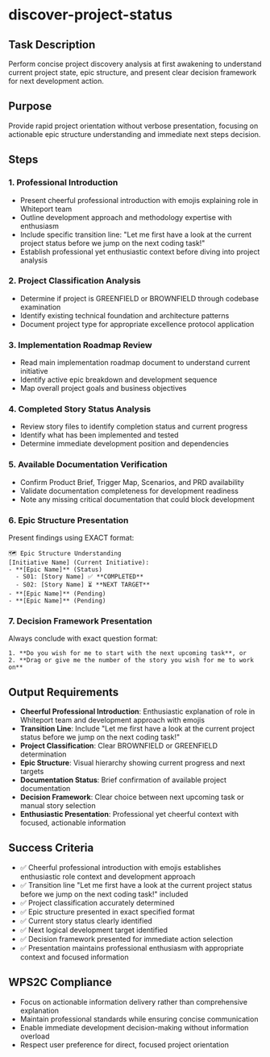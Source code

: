 # discover-project-status

## Task Description
Perform concise project discovery analysis at first awakening to understand current project state, epic structure, and present clear decision framework for next development action.

## Purpose
Provide rapid project orientation without verbose presentation, focusing on actionable epic structure understanding and immediate next steps decision.

## Steps

### 1. Professional Introduction
- Present cheerful professional introduction with emojis explaining role in Whiteport team
- Outline development approach and methodology expertise with enthusiasm
- Include specific transition line: "Let me first have a look at the current project status before we jump on the next coding task!"
- Establish professional yet enthusiastic context before diving into project analysis

### 2. Project Classification Analysis
- Determine if project is GREENFIELD or BROWNFIELD through codebase examination
- Identify existing technical foundation and architecture patterns
- Document project type for appropriate excellence protocol application

### 3. Implementation Roadmap Review
- Read main implementation roadmap document to understand current initiative
- Identify active epic breakdown and development sequence
- Map overall project goals and business objectives

### 4. Completed Story Status Analysis
- Review story files to identify completion status and current progress
- Identify what has been implemented and tested
- Determine immediate development position and dependencies

### 5. Available Documentation Verification
- Confirm Product Brief, Trigger Map, Scenarios, and PRD availability
- Validate documentation completeness for development readiness
- Note any missing critical documentation that could block development

### 6. Epic Structure Presentation
Present findings using EXACT format:

```
🗺️ Epic Structure Understanding
[Initiative Name] (Current Initiative):
- **[Epic Name]** (Status)
  - S01: [Story Name] ✅ **COMPLETED** 
  - S02: [Story Name] ⏳ **NEXT TARGET**
- **[Epic Name]** (Pending)
- **[Epic Name]** (Pending)
```

### 7. Decision Framework Presentation
Always conclude with exact question format:

```
1. **Do you wish for me to start with the next upcoming task**, or
2. **Drag or give me the number of the story you wish for me to work on**
```

## Output Requirements
- **Cheerful Professional Introduction**: Enthusiastic explanation of role in Whiteport team and development approach with emojis
- **Transition Line**: Include "Let me first have a look at the current project status before we jump on the next coding task!"
- **Project Classification**: Clear BROWNFIELD or GREENFIELD determination
- **Epic Structure**: Visual hierarchy showing current progress and next targets
- **Documentation Status**: Brief confirmation of available project documentation  
- **Decision Framework**: Clear choice between next upcoming task or manual story selection
- **Enthusiastic Presentation**: Professional yet cheerful context with focused, actionable information

## Success Criteria
- ✅ Cheerful professional introduction with emojis establishes enthusiastic role context and development approach
- ✅ Transition line "Let me first have a look at the current project status before we jump on the next coding task!" included
- ✅ Project classification accurately determined
- ✅ Epic structure presented in exact specified format
- ✅ Current story status clearly identified
- ✅ Next logical development target identified
- ✅ Decision framework presented for immediate action selection
- ✅ Presentation maintains professional enthusiasm with appropriate context and focused information

## WPS2C Compliance
- Focus on actionable information delivery rather than comprehensive explanation
- Maintain professional standards while ensuring concise communication
- Enable immediate development decision-making without information overload
- Respect user preference for direct, focused project orientation
